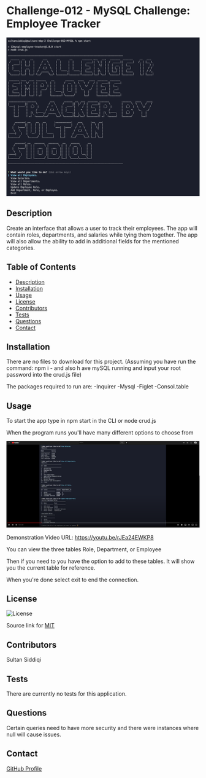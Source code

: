 # Challenge-012 - MySQL Challenge: Employee Tracker
![Screenshot of Application](Assets/Images/Screen.png)
## Description

Create an interface that allows a user to track their employees. The app will contain roles, departments, and salaries while tying them together. The app will also allow the ability to add in additional fields for the mentioned categories.    

## Table of Contents
- [Description](#description)
- [Installation](#installation)
- [Usage](#usage)
- [License](#license)
- [Contributors](#contributors)
- [Tests](#tests)
- [Questions](#questions)
- [Contact](#contact)

## Installation

There are no files to download for this project. (Assuming you have run the command: npm i - and also h ave mySQL running and input your root password into the crud.js file)

The packages required to run are:
-Inquirer
-Mysql
-Figlet
-Consol.table 

## Usage

To start the app type in npm start in the CLI or node crud.js

When the program runs you'll have many different options to choose from

![Screenshot of Demo Video](Assets/Images/Demo-VideoScreen.png)


Demonstration Video URL: https://youtu.be/rJEa24EWKP8


You can view the three tables Role, Department, or Employee

Then if you need to you have the option to add to these tables. 
It will show you the current table for reference.

When you're done select exit to end the connection. 



## License

![License](https://img.shields.io/badge/License-MIT-yellow.svg)

Source link for [MIT](https://opensource.org/licenses/MIT)

## Contributors

Sultan Siddiqi

## Tests

There are currently no tests for this application.  

## Questions

Certain queries need to have more security and there were instances where null will cause issues. 

## Contact

[GitHub Profile](https://github.com/sultansiddiqi)
